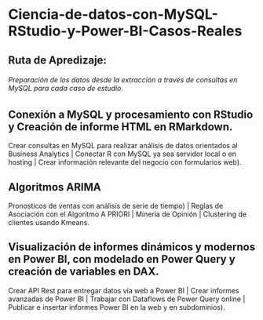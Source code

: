 # Ciencia-de-datos-con-MySQL-RStudio-y-Power-BI-Casos-Reales

## Ruta de Apredizaje:

 ###### Preparación de los datos desde la extracción a través de consultas en MySQL para cada caso de estudio.
 
 ## Conexión a MySQL y procesamiento con RStudio y Creación de informe HTML en RMarkdown. 
 Crear consultas en MySQL para realizar análisis de datos orientados al Business Analytics | Conectar R con MySQL ya sea servidor local o en hosting | Crear información  relevante del negocio con formularios web).
 
 ## Algoritmos ARIMA 
 Pronosticos de ventas con análisis de serie de tiempo) | Reglas de Asociación con el Algoritmo A PRIORI | Mineria de Opinión | Clustering de clientes usando Kmeans.
   
 ## Visualización de informes dinámicos y modernos en Power BI, con modelado en Power Query y creación de variables en DAX.
 Crear API Rest para entregar datos vía web a Power BI | Crear informes avanzadas de Power BI | Trabajar con Dataflows de Power Query online | Publicar e insertar informes Power BI en la web y en subdominios).
 
 
 

